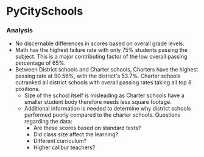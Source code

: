 # PyCitySchools

### Analysis

* No discernable differences in scores based on overall grade levels.
* Math has the highest failure rate with only 75% students passing the subject.  This is a major contributing factor of the low overall passing percentage of 65%.
* Between District schools and Charter schools, Charters have the highest passing rate at 90.56%, with the district's 53.7%.  Charter schools outranked all district schools  with overall passing rates taking all top 8 positions.
  *   Size of the school itself is misleading as Charter schools have a smaller student body therefore needs less square footage.
  * Additional information is needed to determine why district schools performed poorly compared to the charter schools.  Questions regarding the data:      
    *   Are these scores based on standard tests? 
    *   Did class size affect the learning? 
    *   Different curriculum?  
    *   Higher calibur teachers?
